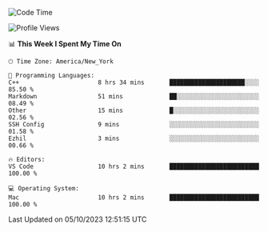 <!--START_SECTION:waka-->
![Code Time](http://img.shields.io/badge/Code%20Time-549%20hrs%2039%20mins-blue)

![Profile Views](http://img.shields.io/badge/Profile%20Views-0-blue)

📊 **This Week I Spent My Time On** 

```text
🕑︎ Time Zone: America/New_York

💬 Programming Languages: 
C++                      8 hrs 34 mins       █████████████████████░░░░   85.50 % 
Markdown                 51 mins             ██░░░░░░░░░░░░░░░░░░░░░░░   08.49 % 
Other                    15 mins             █░░░░░░░░░░░░░░░░░░░░░░░░   02.56 % 
SSH Config               9 mins              ░░░░░░░░░░░░░░░░░░░░░░░░░   01.58 % 
Ezhil                    3 mins              ░░░░░░░░░░░░░░░░░░░░░░░░░   00.66 % 

🔥 Editors: 
VS Code                  10 hrs 2 mins       █████████████████████████   100.00 % 

💻 Operating System: 
Mac                      10 hrs 2 mins       █████████████████████████   100.00 % 
```


 Last Updated on 05/10/2023 12:51:15 UTC
<!--END_SECTION:waka-->
